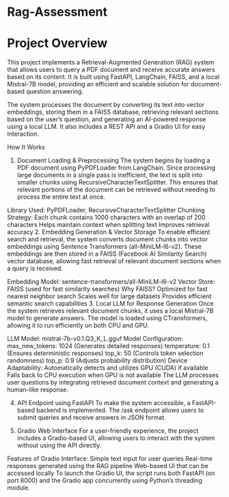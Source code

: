 # Rag-Assessment
# Project Overview
This project implements a Retrieval-Augmented Generation (RAG) system that allows users to query a PDF document and receive accurate answers based on its content. It is built using FastAPI, LangChain, FAISS, and a local Mistral-7B model, providing an efficient and scalable solution for document-based question answering.

The system processes the document by converting its text into vector embeddings, storing them in a FAISS database, retrieving relevant sections based on the user’s question, and generating an AI-powered response using a local LLM. It also includes a REST API and a Gradio UI for easy interaction.

How It Works
1. Document Loading & Preprocessing
The system begins by loading a PDF document using PyPDFLoader from LangChain. Since processing large documents in a single pass is inefficient, the text is split into smaller chunks using RecursiveCharacterTextSplitter. This ensures that relevant portions of the document can be retrieved without needing to process the entire text at once.

Library Used: PyPDFLoader, RecursiveCharacterTextSplitter
Chunking Strategy:
Each chunk contains 1000 characters with an overlap of 200 characters
Helps maintain context when splitting text
Improves retrieval accuracy
2. Embedding Generation & Vector Storage
To enable efficient search and retrieval, the system converts document chunks into vector embeddings using Sentence Transformers (all-MiniLM-l6-v2). These embeddings are then stored in a FAISS (Facebook AI Similarity Search) vector database, allowing fast retrieval of relevant document sections when a query is received.

Embedding Model: sentence-transformers/all-MiniLM-l6-v2
Vector Store: FAISS (used for fast similarity searches)
Why FAISS?
Optimized for fast nearest neighbor search
Scales well for large datasets
Provides efficient semantic search capabilities
3. Local LLM for Response Generation
Once the system retrieves relevant document chunks, it uses a local Mistral-7B model to generate answers. The model is loaded using CTransformers, allowing it to run efficiently on both CPU and GPU.

LLM Model: mistral-7b-v0.1.Q3_K_L.gguf
Model Configuration:
max_new_tokens: 1024 (Generates detailed responses)
temperature: 0.1 (Ensures deterministic responses)
top_k: 50 (Controls token selection randomness)
top_p: 0.9 (Adjusts probability distribution)
Device Adaptability:
Automatically detects and utilizes GPU (CUDA) if available
Falls back to CPU execution when GPU is not available
The LLM processes user questions by integrating retrieved document context and generating a human-like response.

4. API Endpoint using FastAPI
To make the system accessible, a FastAPI-based backend is implemented. The /ask endpoint allows users to submit queries and receive answers in JSON format.

5. Gradio Web Interface
For a user-friendly experience, the project includes a Gradio-based UI, allowing users to interact with the system without using the API directly.

Features of Gradio Interface:
Simple text input for user queries
Real-time responses generated using the RAG pipeline
Web-based UI that can be accessed locally
To launch the Gradio UI, the script runs both FastAPI (on port 8000) and the Gradio app concurrently using Python’s threading module.
